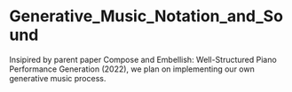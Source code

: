 # Generative_Music_Notation_and_Sound
Insipired by parent paper Compose and Embellish: Well-Structured Piano Performance Generation (2022), we plan on implementing our own generative music process.
